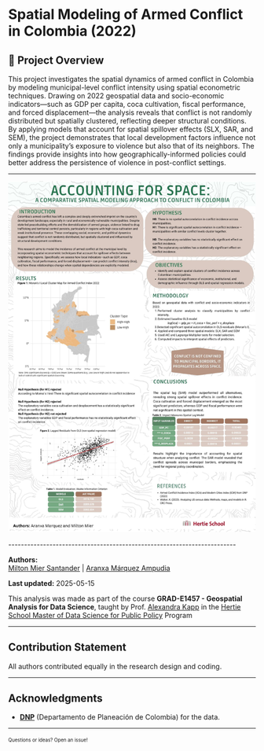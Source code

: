 # Spatial Modeling of Armed Conflict in Colombia (2022)

## 📍 Project Overview

This project investigates the spatial dynamics of armed conflict in Colombia by modeling municipal-level conflict intensity using spatial econometric techniques. Drawing on 2022 geospatial data and socio-economic indicators—such as GDP per capita, coca cultivation, fiscal performance, and forced displacement—the analysis reveals that conflict is not randomly distributed but spatially clustered, reflecting deeper structural conditions. By applying models that account for spatial spillover effects (SLX, SAR, and SEM), the project demonstrates that local development factors influence not only a municipality’s exposure to violence but also that of its neighbors. The findings provide insights into how geographically-informed policies could better address the persistence of violence in post-conflict settings.

---
<p align="center">
  <img src="poster.jpg" alt="Project Poster" width="600">
</p>
------------------------------------------------------------------------

**Authors:**\
[Milton Mier Santander](https://github.com/Milton0215) \| [Aranxa Márquez Ampudia](https://github.com/aranxaMarAm) 

**Last updated:** 2025-05-15

This analysis was made as part of the course **GRAD-E1457 - Geospatial Analysis for Data Science**, taught by Prof. [Alexandra Kapp](https://scholar.google.de/citations?user=Uq5J4p8AAAAJ) in the [Hertie School Master of Data Science for Public Policy](https://www.hertie-school.org/en/mds) Program

------------------------------------------------------------------------

## Contribution Statement

All authors contributed equally in the research design and coding.

------------------------------------------------------------------------

## Acknowledgments

-   **[DNP](https://www.dnp.gov.co/Prensa_/Noticias/Paginas/conozca-las-ciudades-departamentos-y-municipios-mas-modernos-del-pais-de-acuerdo-con-indice-del-dnp.aspx)** (Departamento de Planeación de Colombia) for the data.
------------------------------------------------------------------------

<sub><sup>Questions or ideas? Open an issue!</sup></sub>

